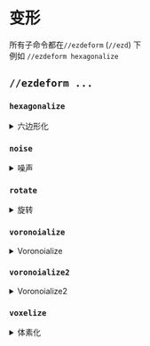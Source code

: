 # 变形

所有子命令都在`//ezdeform` (`//ezd`) 下 \
例如 `//ezdeform hexagonalize`

## `//ezdeform ...`

### `hexagonalize`

<details>

<summary>六边形化</summary>

**`//ezdeform hexagonalize [大小] [空气间隙] [x轴旋转角度] [z轴旋转角度] [偏移角度]`**

* **大小** (默认值: 12): 设置六边形的大小。
* **空气间隙** (默认值: 0.0): 定义柱子之间的空气间隙宽度。
* **x轴旋转角度** (默认值: 0.0): 设置柱子沿X轴的旋转角度，单位为度。
* **z轴旋转角度** (默认值: 0.0): 设置柱子沿Z轴的旋转角度，单位为度。
* **偏移角度** (默认值: 60.0): 调整偏移角度，控制形状（范围：0-90度）。

![](https://cloud.alsace.team/Picture/pic/20240709220045.png?imageMogr2/format)

</details>

### `noise`

<details>

<summary>噪声</summary>

**`//ezdeform noise <噪声> [强度] [-z <范围>] [-s <种子>]`**

* **噪声**: 指定用于变形的噪声类型。
* **强度** (默认值: 2.0): 设置噪声效果的强度。
* **范围** (默认值: 1): 确定噪声的比例。
* **-s** (默认值: -1): 噪声模式的可选种子。
* **-h**: 使用时，仅水平变形区域。
* **-v**: 使用时，仅垂直变形区域。

</details>

### `rotate`

<details>

<summary>旋转</summary>

**`//ezdeform rotate <角度> [-o]`**

以选区为中心，旋转选区

* **Angle**: 设置旋转角度，单位为度。
* **-o**: 使用时，以玩家的位置作为旋转中心，而不是选择区域的中心。

</details>

### `voronoialize`

<details>

<summary>Voronoialize</summary>

**`//ezdeform voronoialize [大小] [a空气间隙] [-s <种子>]`**

* **大小** (默认值: 12): 确定voronoialize单元的大小。
* **空气间隙** (默认值: 0.0): 指定单元之间的空气间隙宽度。
* **-s** (默认值: -1): 生成模式的可选种子。

![](https://cloud.alsace.team/Picture/pic/20240709221059.png?imageMogr2/format)

</details>

### `voronoialize2`

<details>

<summary>Voronoialize2</summary>

**`//ezdeform voronoialize2 <数量> [空气间隙] [-s <种子>] [-r <种子排斥>] [-n <偏移>]`**

* **Amount**: 指定voronoialize中的单元数量。
* **Air Gap** (默认值: 0.0): 确定单元之间的空气间隙宽度。
* **-s** (默认值: -1): 生成模式的可选种子。
* **-r** (默认值: 15): 设置voronoialize种子点排斥因子。
* **-n** (默认值: 5): 调整法线偏移因子，可以减少以获得更薄的形状。

</details>

### `voxelize`

<details>

<summary>体素化</summary>

**`//ezdeform voxelize <比例> <空气间隙> <强度> [-i <主要轴>] [-j <次要轴>] [-s <种子>] [-hv]`**

* **比例** (默认值: 3,3,3): 设置每个维度的比例。
* **空气间隙** (默认值: 0.0): 定义体素之间的空气间隙宽度。
* **强度** (默认值: 0.0): 调整随机网格变形的强度（范围：0-1）。
* **-i** (默认值: y): 指定网格旋转的主要轴。
* **-j** (默认值: -x): 指定网格旋转的次要轴。
* **-s** (默认值: -1): 随机变形的可选种子。
* **-h**: 只进行体素化。
* **-v**: 只进行垂直体化。

![](https://cloud.alsace.team/Picture/pic/20240709221524.png?imageMogr2/format)

</details>
